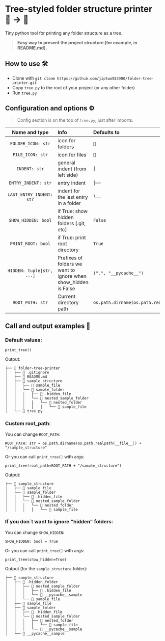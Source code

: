 # Tree-styled folder structure printer 📁 → 🌳

Tiny python tool for printing any folder structure as a tree.

> **Easy way to present the project structure (for example, in README.md).**

## How to use 🛠️

- Clone with `git clone https://github.com/jiptwo553900/folder-tree-printer.git`
- Copy `tree.py` to the root of your project (or any other folder)
- Run `tree.py`

## Configuration and options ⚙️

> Config section is on the top of `tree.py`, just after imports.

|       Name and type       | Info                                                            |                 Defaults to                 |
|:-------------------------:|:----------------------------------------------------------------|:-------------------------------------------|
|    `FOLDER_ICON: str`     | icon for folders                                                |                    `📁`                     |
|     `FILE_ICON: str`      | icon for files                                                  |                    `📄`                     |
|       `INDENT: str`       | general indent (from left side)                                 |                    `│  `                    |
|    `ENTRY_INDENT: str`    | entry indent                                                    |                    `├──`                    |
| `LAST_ENTRY_INDENT: str`  | indent for the last entry in a folder                           |                    `└──`                    |
|    `SHOW_HIDDEN: bool`    | if True: show hidden folders (.git, etc)                        |                   `False`                   |
|    `PRINT_ROOT: bool`     | if True: print root directory                                   |                   `True`                    |
| `HIDDEN: tuple[str, ...]` | Prefixes of folders we want to ignore when show_hidden is False |           `(".", "__pycache__")`            |
|     `ROOT_PATH: str`      | Current directory path                                          | `os.path.dirname(os.path.realpath(__file__))` |

## Call and output examples 📝

### Default values:

```
print_tree()
```
Output:
```
├── 📁 folder-tree-printer
│   ├── 📄 .gitignore
│   ├── 📄 README.md
│   ├── 📁 sample_structure
│   │   ├── 📄 sample_file
│   │   └── 📁 sample_folder
│   │   │   ├── 📄 .hidden_file
│   │   │   └── 📁 nested_sample_folder
│   │   │   │   └── 📁 nested_folder
│   │   │   │   │   └── 📄 sample_file
│   └── 📄 tree.py
```

### Custom root_path:

You can change `ROOT_PATH`:
```
ROOT_PATH: str = os.path.dirname(os.path.realpath(__file__)) + "/sample_structure"
```
Or you can call `print_tree()` with args:  
```
print_tree(root_path=ROOT_PATH + "/sample_structure")
```
Output:
```
├── 📁 sample_structure
│   ├── 📄 sample_file
│   └── 📁 sample_folder
│   │   ├── 📄 .hidden_file
│   │   └── 📁 nested_sample_folder
│   │   │   └── 📁 nested_folder
│   │   │   │   └── 📄 sample_file
```

### If you don`t want to ignore "hidden" folders:

You can change `SHOW_HIDDEN`:
```
SHOW_HIDDEN: bool = True
```
Or you can call `print_tree()` with args:  
```
print_tree(show_hidden=True)
```
Output (for the `sample_structure` folder):
```
├── 📁 sample_structure
│   ├── 📁 .hidden_folder
│   │   ├── 📁 nested_sample_folder
│   │   │   ├── 📄 .hidden_file
│   │   │   └── 📁 __pycache__sample
│   │   └── 📄 sample_file
│   ├── 📄 sample_file
│   ├── 📁 sample_folder
│   │   ├── 📄 .hidden_file
│   │   └── 📁 nested_sample_folder
│   │   │   ├── 📁 nested_folder
│   │   │   │   └── 📄 sample_file
│   │   │   └── 📁 __pycache__sample
│   └── 📁 __pycache__sample
```